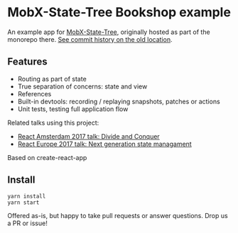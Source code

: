 # MobX-State-Tree Bookshop example

An example app for [MobX-State-Tree](https://github.com/mobxjs/mobx-state-tree), originally hosted as part of the monorepo there. [See commit history on the old location](https://github.com/mobxjs/mobx-state-tree/commits/master/packages/mst-example-bookshop).


## Features

- Routing as part of state
- True separation of concerns: state and view
- References
- Built-in devtools: recording / replaying snapshots, patches or actions
- Unit tests, testing full application flow

Related talks using this project:

- [React Amsterdam 2017 talk: Divide and Conquer](https://www.youtube.com/watch?v=3J9EJrvqOiM)
- [React Europe 2017 talk: Next generation state managament](https://www.youtube.com/watch?v=rwqwwn_46kA)

Based on create-react-app

## Install

```
yarn install
yarn start
```

Offered as-is, but happy to take pull requests or answer questions. Drop us a PR or issue!
